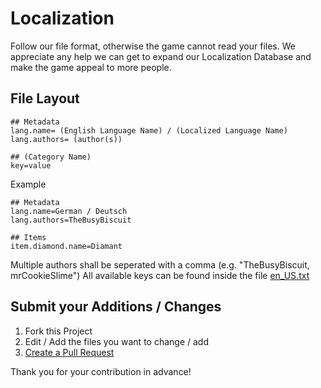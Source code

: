 # Localization

Follow our file format, otherwise the game cannot read your files.
We appreciate any help we can get to expand our Localization Database and make the game appeal to more people.

## File Layout

```
## Metadata
lang.name= (English Language Name) / (Localized Language Name)
lang.authors= (author(s))

## (Category Name)
key=value
```

Example

```
## Metadata
lang.name=German / Deutsch
lang.authors=TheBusyBiscuit

## Items
item.diamond.name=Diamant
```

Multiple authors shall be seperated with a comma (e.g. "TheBusyBiscuit, mrCookieSlime")
All available keys can be found inside the file [en_US.txt](https://github.com/TheBusyBiscuit/Slimefun5/blob/master/Language/en_US.txt)

## Submit your Additions / Changes

1. Fork this Project
2. Edit / Add the files you want to change / add
3. [Create a Pull Request](https://github.com/TheBusyBiscuit/Slimefun5/pulls)

Thank you for your contribution in advance!
